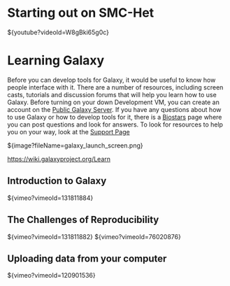 
Starting out on SMC-Het
=======================
${youtube?videoId=W8gBki65g0c}


Learning Galaxy
===============

Before you can develop tools for Galaxy, it would be useful to know how people interface with it. There are a number of resources, including screen casts, tutorials and discussion forums that will help you learn how to use Galaxy. Before turning on your down Development VM, you can create an account on the [Public Galaxy Server](https://usegalaxy.org/). If you have any questions about how to use Galaxy or how to develop tools for it, there is a [Biostars](https://biostar.usegalaxy.org/) page where you can post questions and look for answers. To look for resources to help you on your way, look at the [Support Page](https://wiki.galaxyproject.org/Support)

${image?fileName=galaxy_launch_screen.png}

https://wiki.galaxyproject.org/Learn

Introduction to Galaxy
----------------------
${vimeo?vimeoId=131811884}

The Challenges of Reproducibility
---------------------------------
${vimeo?vimeoId=131811882}
${vimeo?vimeoId=76020876}


Uploading data from your computer
---------------------------------
${vimeo?vimeoId=120901536}
